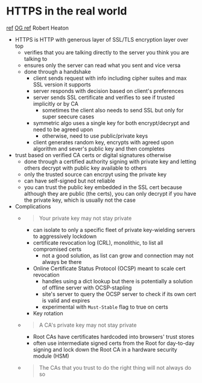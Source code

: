 # HTTPS in the real world
[ref](https://robertheaton.com/2018/11/28/https-in-the-real-world/)
[OG ref](https://robertheaton.com/2014/03/27/how-does-https-actually-work/)
Robert Heaton

* HTTPS is HTTP with generous layer of SSL/TLS encryption layer over top
    * verifies that you are talking directly to the server you think you are talking to
    * ensures only the server can read what you sent and vice versa
    * done through a handshake
        * client sends request with info including cipher suites and max SSL version it supports
        * server responds with decision based on client's preferences
        * server sends SSL certificate and verifies to see if trusted implicitly or by CA
            * sometimes the client also needs to send SSL but only for super seecure cases  
        * symmetric algo uses a single key for both encrypt/decrypt and need to be agreed upon
            * otherwise, need to use public/private keys
        * client generates random key, encrypts with agreed upon algorithm and sever's public key and then completes
* trust based on verified CA certs or digital signatures otherwise
    * done through a certified authority signing with private key and letting others decrypt with public key available to others
    * only the trusted source can encrpyt using the private key
    * can have self-signed but not reliable
    * you can trust the public key embedded in the SSL cert because although they are public (the certs), you can only decrypt if you have the private key, which is usually not the case
* Complications
    * > Your private key may not stay private
        * can isolate to only a specific fleet of private key-wielding servers to aggressively lockdown
        * certificate revocation log (CRL), monolithic, to list all compromised certs
            * not a good solution, as list can grow and connection may not always be there
        * Online Certificate Status Protocol (OCSP) meant to scale cert revocation
            * handles using a dict lookup but there is potentially a solution of offline server with OCSP-stapling
            * site's server to query the OCSP server to check if its own cert is valid and expires
            * experimental with `Must-Stable` flag to true on certs
        * Key rotation
    * > A CA's private key may not stay private
        * Root CAs have certificates hardcoded into browsers' trust stores
        * often use intermediate signed certs from the Root for day-to-day signing and lock down the Root CA in a hardware security module (HSM)
    * > The CAs that you trust to do the right thing will not always do so